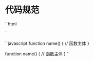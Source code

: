 # 代码规范

``html
<html> <!- html 标签，head 标签，body 标签平齐 -->
<head>
  <title></title>
  <link href="" /> <!-  外部库链接全部放在 head 标签中 -->
  <script src=""><script>
  <style>
  </style>
</head>
<body>
</body>
<script>
var a = 123; // script 标签中的代码和 script 标签平齐
</script>
<html>
``  

``javascript
function name() {
  // 函数主体
}

function name()
{
  // 函数主体
}
``
